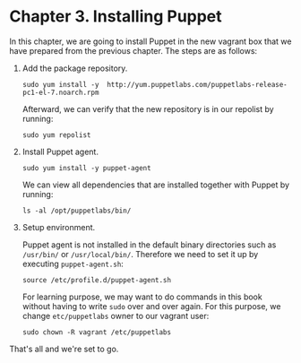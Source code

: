 # Chapter 3. Installing Puppet

In this chapter, we are going to install Puppet in the new vagrant box that we have prepared from the previous chapter. The steps are as follows:

1. Add the package repository.

     ```
     sudo yum install -y  http://yum.puppetlabs.com/puppetlabs-release-pc1-el-7.noarch.rpm
     ```

     Afterward, we can verify that the new repository is in our repolist by running:

     ```
     sudo yum repolist
     ```

2. Install Puppet agent.

     ```
     sudo yum install -y puppet-agent
     ```

     We can view all dependencies that are installed together with Puppet by running:

     ```
     ls -al /opt/puppetlabs/bin/
     ```

3. Setup environment.

     Puppet agent is not installed in the default binary directories such as `/usr/bin/` or `/usr/local/bin/`. Therefore we need to set it up by executing `puppet-agent.sh`:

     ```
     source /etc/profile.d/puppet-agent.sh
     ```

     For learning purpose, we may want to do commands in this book without having to write `sudo` over and over again. For this purpose, we change `etc/puppetlabs` owner to our vagrant user:

     ```
     sudo chown -R vagrant /etc/puppetlabs
     ```

That's all and we're set to go.
